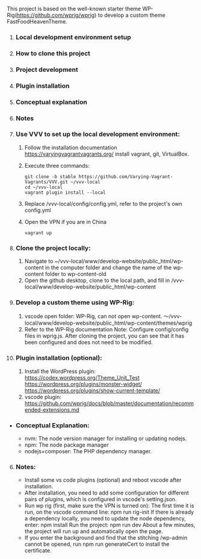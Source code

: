 This project is based on the well-known starter theme WP-Rig(https://github.com/wprig/wprig) to develop a custom theme FastFoodHeavenTheme.

1. ### Local development environment setup

2. ### How to clone this project

3. ### Project development

4. ### Plugin installation

5. ### Conceptual explanation

6. ### Notes

1. ### Use VVV to set up the local development environment:

   1. Follow the installation documentation https://varyingvagrantvagrants.org/ install vagrant, git, VirtualBox.

   2. Execute three commands:

       ```
       git clone -b stable https://github.com/Varying-Vagrant-Vagrants/VVV.git ~/vvv-local
       cd ~/vvv-local
       vagrant plugin install --local
       ```

   3. Replace /vvv-local/config/config.yml, refer to the project's own config.yml

   4. Open the VPN if you are in China

      ```
      vagrant up
      ```

2. ### Clone the project locally:

   1. Navigate to ~/vvv-local/www/develop-website/public_html/wp-content in the computer folder and change the name of the wp-content folder to wp-content-old
   2. Open the github desktop, clone to the local path, and fill in /vvv-local/www/develop-website/public_html/wp-content

3. ### Develop a custom theme using WP-Rig:

   1. vscode open folder: WP-Rig, can not open wp-content.
      ～/vvv-local/www/develop-website/public_html/wp-content/themes/wprig
   2. Refer to the WP-Rig documentation
      Note: Configure config/config files in wprig.js. After cloning the project, you can see that it has been configured and does not need to be modified.

4. ### Plugin installation (optional):

   1. Install the WordPress plugin:
      https://codex.wordpress.org/Theme_Unit_Test
      https://wordpress.org/plugins/monster-widget/
      https://wordpress.org/plugins/show-current-template/
   2. vscode plugin:
      https://github.com/wprig/docs/blob/master/documentation/recommended-extensions.md

- ### Conceptual Explanation:

  - nvm: The node version manager for installing or updating nodejs.
  - npm: The node package manager
  - nodejs+composer: The PHP dependency manager.

6. ### Notes:

   - Install some vs code plugins (optional) and reboot vscode after installation.
   - After installation, you need to add some configuration for different pairs of plugins, which is configured in vscode's setting.json.
   - Run wp rig (first, make sure the VPN is turned on):
     The first time it is run, on the vscode command line: npm run rig-init
     If there is already a dependency locally, you need to update the node dependency, enter: npm install
     Run the project: npm run dev About a few minutes, the project will run up and automatically open the page.
   - If you enter the background and find that the stitching /wp-admin cannot be opened, run npm run generateCert to install the certificate.